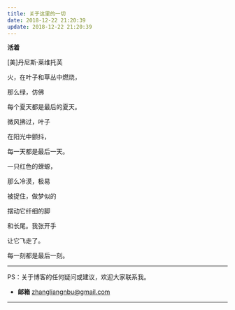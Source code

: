```yaml
---
title: 关于这里的一切
date: 2018-12-22 21:20:39
update: 2018-12-22 21:20:39
---
```


**活着** 

[美]丹尼斯·莱维托芙 

火，在叶子和草丛中燃烧， 

那么绿，仿佛 

每个夏天都是最后的夏天。 



微风拂过，叶子 

在阳光中颤抖， 

每一天都是最后一天。 

  

一只红色的蝾螈， 

那么冷漠，极易 

被捉住，做梦似的 

  

摆动它纤细的脚 

和长尾。我张开手 

让它飞走了。 

  

每一刻都是最后一刻。

-----

PS：关于博客的任何疑问或建议，欢迎大家联系我。

* **邮箱** zhangliangnbu@gmail.com

---



 